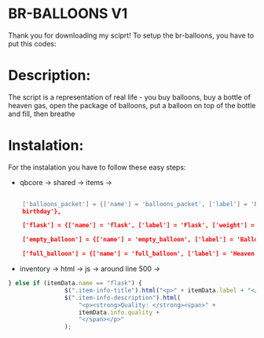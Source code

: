 # BR-BALLOONS V1

Thank you for downloading my sciprt!
To setup the br-balloons, you have to put this codes:

# Description:
The script is a representation of real life - you buy balloons, buy a bottle of heaven gas, open the package of balloons, put a balloon on top of the bottle and fill, then breathe

# Instalation:
For the instalation you have to follow these easy steps:

* qbcore -> shared -> items -> 

```lua
   
	['balloons_packet'] = {['name'] = 'balloons_packet', ['label'] = 'Balloons pack', ['weight'] = 500, ['type'] = 'item', ['image'] = 'ballons_packet.png', ['unique'] = true, ['useable'] = true, ['shouldClose'] = true, ['description'] = 'Packet with balloons for a 
    birthday'},

	['flask'] = {['name'] = 'flask', ['label'] = 'Flask', ['weight'] = 500, ['type'] = 'item', ['image'] = 'flask.png', ['unique'] = true, ['useable'] = true, ['shouldClose'] = true, ['description'] = 'Flask with heaven gas.'},

	['empty_balloon'] = {['name'] = 'empty_balloon', ['label'] = 'Balloons', ['weight'] = 500, ['type'] = 'item', ['image'] = 'empty_balloon.png', ['unique'] = false, ['useable'] = true, ['shouldClose'] = true, ['description'] = 'Baloons.'},

	['full_balloon'] = {['name'] = 'full_balloon', ['label'] = 'Heaven Balloons', ['weight'] = 500, ['type'] = 'item', ['image'] = 'full_balloon.png', ['unique'] = false, ['useable'] = true, ['shouldClose'] = true, ['description'] = 'Balloon with heaven gas maan.'},
```

* inventory -> html -> js -> around line 500 ->
```js
} else if (itemData.name == "flask") {
                $(".item-info-title").html("<p>" + itemData.label + "</p>");
                $(".item-info-description").html(
                    "<p><strong>Quality: </strong><span>" +
                    itemData.info.quality +
                    "</span></p>"
                );
```
